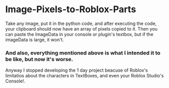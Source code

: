 # Image-Pixels-to-Roblox-Parts
Take any image, put it in the python code, and after executing the code, your clipboard should now have an array of pixels copied to it.
Then you can paste the ImageData in your console or plugin's textbox, but if the imageData is large, it won't.


### And also, everything mentioned above is what I intended it to be like, but now it's worse.
Anyway I stopped developing the 1 day project beacuse of Roblox's limitatios about the characters in TextBoxes, and even your Roblox Studio's Console!.
